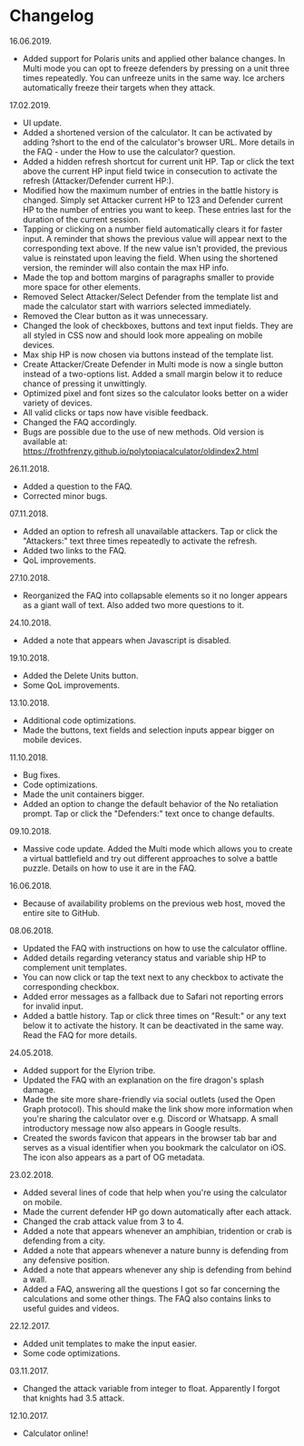 # Changelog

16.06.2019.
- Added support for Polaris units and applied other balance changes. In Multi mode you can opt to freeze defenders by pressing on a unit three times repeatedly. You can unfreeze units in the same way. Ice archers automatically freeze their targets when they attack.

17.02.2019.
- UI update.
- Added a shortened version of the calculator. It can be activated by adding ?short to the end of the calculator's browser URL. More details in the FAQ - under the How to use the calculator? question.
- Added a hidden refresh shortcut for current unit HP. Tap or click the text above the current HP input field twice in consecution to activate the refresh (Attacker/Defender current HP:).
- Modified how the maximum number of entries in the battle history is changed. Simply set Attacker current HP to 123 and Defender current HP to the number of entries you want to keep. These entries last for the duration of the current session.
- Tapping or clicking on a number field automatically clears it for faster input. A reminder that shows the previous value will appear next to the corresponding text above. If the new value isn't provided, the previous value is reinstated upon leaving the field. When using the shortened version, the reminder will also contain the max HP info.
- Made the top and bottom margins of paragraphs smaller to provide more space for other elements.
- Removed Select Attacker/Select Defender from the template list and made the calculator start with warriors selected immediately.
- Removed the Clear button as it was unnecessary.
- Changed the look of checkboxes, buttons and text input fields. They are all styled in CSS now and should look more appealing on mobile devices.
- Max ship HP is now chosen via buttons instead of the template list.
- Create Attacker/Create Defender in Multi mode is now a single button instead of a two-options list. Added a small margin below it to reduce chance of pressing it unwittingly.
- Optimized pixel and font sizes so the calculator looks better on a wider variety of devices.
- All valid clicks or taps now have visible feedback.
- Changed the FAQ accordingly.
- Bugs are possible due to the use of new methods. Old version is available at: https://frothfrenzy.github.io/polytopiacalculator/oldindex2.html

26.11.2018.
- Added a question to the FAQ.
- Corrected minor bugs.

07.11.2018.
- Added an option to refresh all unavailable attackers. Tap or click the "Attackers:" text three times repeatedly to activate the refresh.
- Added two links to the FAQ.
- QoL improvements.

27.10.2018.
- Reorganized the FAQ into collapsable elements so it no longer appears as a giant wall of text. Also added two more questions to it.

24.10.2018.
- Added a note that appears when Javascript is disabled.

19.10.2018.
- Added the Delete Units button.
- Some QoL improvements.

13.10.2018.
- Additional code optimizations.
- Made the buttons, text fields and selection inputs appear bigger on mobile devices.

11.10.2018.
- Bug fixes.
- Code optimizations.
- Made the unit containers bigger.
- Added an option to change the default behavior of the No retaliation prompt. Tap or click the "Defenders:" text once to change defaults.

09.10.2018.
- Massive code update. Added the Multi mode which allows you to create a virtual battlefield and try out different approaches to solve a battle puzzle. Details on how to use it are in the FAQ.

16.06.2018.
- Because of availability problems on the previous web host, moved the entire site to GitHub.

08.06.2018.
- Updated the FAQ with instructions on how to use the calculator offline.
- Added details regarding veterancy status and variable ship HP to complement unit templates.
- You can now click or tap the text next to any checkbox to activate the corresponding checkbox.
- Added error messages as a fallback due to Safari not reporting errors for invalid input.
- Added a battle history. Tap or click three times on "Result:" or any text below it to activate the history. It can be deactivated in the same way. Read the FAQ for more details.

24.05.2018.
- Added support for the Elyrion tribe.
- Updated the FAQ with an explanation on the fire dragon's splash damage.
- Made the site more share-friendly via social outlets (used the Open Graph protocol). This should make the link show more information when you're sharing the calculator over e.g. Discord or Whatsapp. A small introductory message now also appears in Google results.
- Created the swords favicon that appears in the browser tab bar and serves as a visual identifier when you bookmark the calculator on iOS. The icon also appears as a part of OG metadata.

23.02.2018.
- Added several lines of code that help when you're using the calculator on mobile.
- Made the current defender HP go down automatically after each attack.
- Changed the crab attack value from 3 to 4.
- Added a note that appears whenever an amphibian, tridention or crab is defending from a city.
- Added a note that appears whenever a nature bunny is defending from any defensive position.
- Added a note that appears whenever any ship is defending from behind a wall.
- Added a FAQ, answering all the questions I got so far concerning the calculations and some other things. The FAQ also contains links to useful guides and videos.

22.12.2017.
- Added unit templates to make the input easier.
- Some code optimizations.

03.11.2017.
- Changed the attack variable from integer to float. Apparently I forgot that knights had 3.5 attack.

12.10.2017.
- Calculator online!

